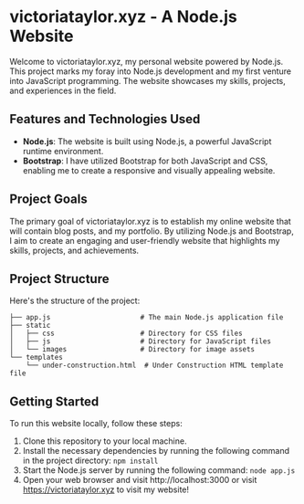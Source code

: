 # victoriataylor.xyz - A Node.js Website

Welcome to victoriataylor.xyz, my personal website powered by Node.js. This project marks my foray into Node.js development and my first venture into JavaScript programming. The website showcases my skills, projects, and experiences in the field.

## Features and Technologies Used

- **Node.js**: The website is built using Node.js, a powerful JavaScript runtime environment.
- **Bootstrap**: I have utilized Bootstrap for both JavaScript and CSS, enabling me to create a responsive and visually appealing website.

## Project Goals

The primary goal of victoriataylor.xyz is to establish my online website that will contain blog posts, and my portfolio. By utilizing Node.js and Bootstrap, I aim to create an engaging and user-friendly website that highlights my skills, projects, and achievements.

## Project Structure

Here's the structure of the project:
```
├── app.js                      # The main Node.js application file
├── static
│   ├── css                     # Directory for CSS files
│   ├── js                      # Directory for JavaScript files
│   └── images                  # Directory for image assets
└── templates
    └── under-construction.html  # Under Construction HTML template file
```


## Getting Started

To run this website locally, follow these steps:

1. Clone this repository to your local machine.
2. Install the necessary dependencies by running the following command in the project directory:
```npm install```
3. Start the Node.js server by running the following command:
```node app.js```
4. Open your web browser and visit http://localhost:3000 or visit https://victoriataylor.xyz to visit my website!



